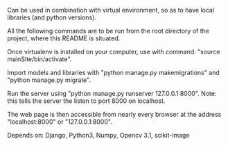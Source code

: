 Can be used in combination with virtual environment, so as to have local libraries (and python versions). 

All the following commands are to be run from the root directory of the project, where this README is situated.

Once virtualenv is installed on your computer, use with command: "source mainSite/bin/activate".

Import models and libraries with "python manage.py makemigrations" and "python manage.py migrate".

Run the server using "python manage.py runserver 127.0.0.1:8000". 
Note: this tells the server the listen to port 8000 on localhost.

The web page is then accessible from nearly every browser at the address "localhost:8000" or "127.0.0.1:8000".

Depends on: 
Django,
Python3,
Numpy,
Opencv 3.1,
scikit-image

